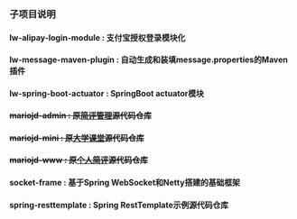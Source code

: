 ### 子项目说明

#### lw-alipay-login-module : 支付宝授权登录模块化
#### lw-message-maven-plugin : 自动生成和装填message.properties的Maven插件
#### lw-spring-boot-actuator : SpringBoot actuator模块
#### ~~mariojd-admin : 原[简评管理](http://admin.mariojd.cn/)源代码仓库~~
#### ~~mariojd-mini : 原[大学课堂](http://mini.mariojd.cn/)源代码仓库~~
#### ~~mariojd-www : 原[个人简评](http://www.mariojd.cn/)源代码仓库~~
#### socket-frame : 基于Spring WebSocket和Netty搭建的基础框架
#### spring-resttemplate : Spring RestTemplate示例源代码仓库
